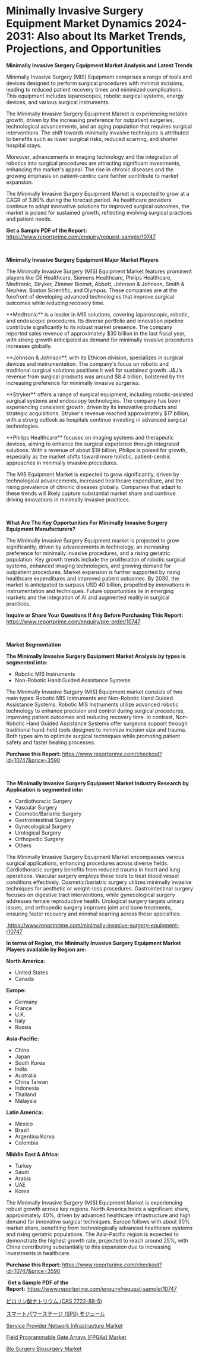 <p><h1>Minimally Invasive Surgery Equipment Market Dynamics 2024-2031: Also about Its Market Trends, Projections, and Opportunities</h1></p><p><strong>Minimally Invasive Surgery Equipment Market Analysis and Latest Trends</strong></p>
<p><p>Minimally Invasive Surgery (MIS) Equipment comprises a range of tools and devices designed to perform surgical procedures with minimal incisions, leading to reduced patient recovery times and minimized complications. This equipment includes laparoscopes, robotic surgical systems, energy devices, and various surgical instruments. </p><p>The Minimally Invasive Surgery Equipment Market is experiencing notable growth, driven by the increasing preference for outpatient surgeries, technological advancements, and an aging population that requires surgical interventions. The shift towards minimally invasive techniques is attributed to benefits such as lower surgical risks, reduced scarring, and shorter hospital stays. </p><p>Moreover, advancements in imaging technology and the integration of robotics into surgical procedures are attracting significant investments, enhancing the market's appeal. The rise in chronic diseases and the growing emphasis on patient-centric care further contribute to market expansion. </p><p>The Minimally Invasive Surgery Equipment Market is expected to grow at a CAGR of 3.80% during the forecast period. As healthcare providers continue to adopt innovative solutions for improved surgical outcomes, the market is poised for sustained growth, reflecting evolving surgical practices and patient needs.</p></p>
<p><strong>Get a Sample PDF of the Report:&nbsp;</strong> <a href="https://www.reportprime.com/enquiry/request-sample/10747">https://www.reportprime.com/enquiry/request-sample/10747</a></p>
<p>&nbsp;</p>
<p><strong>Minimally Invasive Surgery Equipment Major Market Players</strong></p>
<p><p>The Minimally Invasive Surgery (MIS) Equipment Market features prominent players like GE Healthcare, Siemens Healthcare, Philips Healthcare, Medtronic, Stryker, Zimmer Biomet, Abbott, Johnson & Johnson, Smith & Nephew, Boston Scientific, and Olympus. These companies are at the forefront of developing advanced technologies that improve surgical outcomes while reducing recovery time.</p><p>**Medtronic** is a leader in MIS solutions, covering laparoscopic, robotic, and endoscopic procedures. Its diverse portfolio and innovation pipeline contribute significantly to its robust market presence. The company reported sales revenue of approximately $30 billion in the last fiscal year, with strong growth anticipated as demand for minimally invasive procedures increases globally.</p><p>**Johnson & Johnson**, with its Ethicon division, specializes in surgical devices and instrumentation. The company's focus on robotic and traditional surgical solutions positions it well for sustained growth. J&J’s revenue from surgical products was around $8.4 billion, bolstered by the increasing preference for minimally invasive surgeries.</p><p>**Stryker** offers a range of surgical equipment, including robotic-assisted surgical systems and endoscopy technologies. The company has been experiencing consistent growth, driven by its innovative products and strategic acquisitions. Stryker's revenue reached approximately $17 billion, with a strong outlook as hospitals continue investing in advanced surgical technologies.</p><p>**Philips Healthcare** focuses on imaging systems and therapeutic devices, aiming to enhance the surgical experience through integrated solutions. With a revenue of about $19 billion, Philips is poised for growth, especially as the market shifts toward more holistic, patient-centric approaches in minimally invasive procedures.</p><p>The MIS Equipment Market is expected to grow significantly, driven by technological advancements, increased healthcare expenditure, and the rising prevalence of chronic diseases globally. Companies that adapt to these trends will likely capture substantial market share and continue driving innovations in minimally invasive practices.</p></p>
<p>&nbsp;</p>
<p><strong>What Are The Key Opportunities For Minimally Invasive Surgery Equipment Manufacturers?</strong></p>
<p><p>The Minimally Invasive Surgery Equipment market is projected to grow significantly, driven by advancements in technology, an increasing preference for minimally invasive procedures, and a rising geriatric population. Key growth trends include the proliferation of robotic surgical systems, enhanced imaging technologies, and growing demand for outpatient procedures. Market expansion is further supported by rising healthcare expenditures and improved patient outcomes. By 2030, the market is anticipated to surpass USD 40 billion, propelled by innovations in instrumentation and techniques. Future opportunities lie in emerging markets and the integration of AI and augmented reality in surgical practices.</p></p>
<p><strong>Inquire or Share Your Questions If Any Before Purchasing This Report:</strong> <a href="https://www.reportprime.com/enquiry/pre-order/10747">https://www.reportprime.com/enquiry/pre-order/10747</a></p>
<p>&nbsp;</p>
<p><strong>Market Segmentation</strong></p>
<p><strong>The Minimally Invasive Surgery Equipment Market Analysis by types is segmented into:</strong></p>
<p><ul><li>Robotic MIS Instruments</li><li>Non-Robotic Hand Guided Assistance Systems</li></ul></p>
<p><p>The Minimally Invasive Surgery (MIS) Equipment market consists of two main types: Robotic MIS Instruments and Non-Robotic Hand Guided Assistance Systems. Robotic MIS Instruments utilize advanced robotic technology to enhance precision and control during surgical procedures, improving patient outcomes and reducing recovery time. In contrast, Non-Robotic Hand Guided Assistance Systems offer surgeons support through traditional hand-held tools designed to minimize incision size and trauma. Both types aim to optimize surgical techniques while promoting patient safety and faster healing processes.</p></p>
<p><strong>Purchase this Report:&nbsp;</strong><a href="https://www.reportprime.com/checkout?id=10747&price=3590">https://www.reportprime.com/checkout?id=10747&price=3590</a></p>
<p>&nbsp;</p>
<p><strong>The Minimally Invasive Surgery Equipment Market Industry Research by Application is segmented into:</strong></p>
<p><ul><li>Cardiothoracic Surgery</li><li>Vascular Surgery</li><li>Cosmetic/Bariatric Surgery</li><li>Gastrointestinal Surgery</li><li>Gynecological Surgery</li><li>Urological Surgery</li><li>Orthopedic Surgery</li><li>Others</li></ul></p>
<p><p>The Minimally Invasive Surgery Equipment Market encompasses various surgical applications, enhancing procedures across diverse fields. Cardiothoracic surgery benefits from reduced trauma in heart and lung operations. Vascular surgery employs these tools to treat blood vessel conditions effectively. Cosmetic/bariatric surgery utilizes minimally invasive techniques for aesthetic or weight-loss procedures. Gastrointestinal surgery focuses on digestive tract interventions, while gynecological surgery addresses female reproductive health. Urological surgery targets urinary issues, and orthopedic surgery improves joint and bone treatments, ensuring faster recovery and minimal scarring across these specialties.</p></p>
<p><a href="https://www.reportprime.com/minimally-invasive-surgery-equipment-r10747">&nbsp;https://www.reportprime.com/minimally-invasive-surgery-equipment-r10747</a></p>
<p><strong>In terms of Region, the Minimally Invasive Surgery Equipment Market Players available by Region are:</strong></p>
<p>
    <p> <strong> North America: </strong>
        <ul>
            <li>United States</li>
            <li>Canada</li>
        </ul>
        </p> 
    <p> <strong> Europe: </strong>
        <ul>
            <li>Germany</li>
            <li>France</li>
            <li>U.K.</li>
            <li>Italy</li>
            <li>Russia</li>
        </ul>
        </p> 
    <p> <strong> Asia-Pacific: </strong>
        <ul>
            <li>China</li>
            <li>Japan</li>
            <li>South Korea</li>
            <li>India</li>
            <li>Australia</li>
            <li>China Taiwan</li>
            <li>Indonesia</li>
            <li>Thailand</li>
            <li>Malaysia</li>
        </ul>
        </p> 
    <p> <strong> Latin America: </strong>
        <ul>
            <li>Mexico</li>
            <li>Brazil</li>
            <li>Argentina Korea</li>
            <li>Colombia</li>
        </ul>
        </p> 
    <p> <strong> Middle East & Africa: </strong>
        <ul>
            <li>Turkey</li>
            <li>Saudi</li>
            <li>Arabia</li>
            <li>UAE</li>
            <li>Korea</li>
        </ul>
    </p>
    </p>
<p><p>The Minimally Invasive Surgery (MIS) Equipment Market is experiencing robust growth across key regions. North America holds a significant share, approximately 40%, driven by advanced healthcare infrastructure and high demand for innovative surgical techniques. Europe follows with about 30% market share, benefiting from technologically advanced healthcare systems and rising geriatric populations. The Asia-Pacific region is expected to demonstrate the highest growth rate, projected to reach around 25%, with China contributing substantially to this expansion due to increasing investments in healthcare.</p></p>
<p><strong>Purchase this Report: </strong><a href="https://www.reportprime.com/checkout?id=10747&price=3590">https://www.reportprime.com/checkout?id=10747&price=3590</a></p>
<p>&nbsp;<strong>Get a Sample PDF of the Report:&nbsp;&nbsp;</strong><a href="https://www.reportprime.com/enquiry/request-sample/10747">https://www.reportprime.com/enquiry/request-sample/10747</a></p>
<p><strong></strong></p>
<p><p><a href="https://medium.com/@charm854/sodium-pyrophosphate-cas-7722-88-5-market-%E3%81%AF-%E3%82%B3%E3%82%B9%E3%83%88%E7%AE%A1%E7%90%86%E3%81%A8%E5%8A%B9%E7%8E%87%E5%90%91%E4%B8%8A%E3%82%92%E5%84%AA%E5%85%88%E3%81%97%E3%81%BE%E3%81%99-%E3%81%95%E3%82%89%E3%81%AB-%E5%A0%B1%E5%91%8A%E6%9B%B8%E3%81%AF%E5%B8%82%E5%A0%B4%E3%81%AE%E9%9C%80%E8%A6%81%E9%9D%A2%E3%81%A8%E4%BE%9B%E7%B5%A6%E9%9D%A2%E3%81%AE%E4%B8%A1%E6%96%B9%E3%82%92%E3%82%AB%E3%83%90%E3%83%BC%E3%81%97%E3%81%A6%E3%81%84%E3%81%BE%E3%81%99-613ce16407be">ピロリン酸ナトリウム (CAS 7722-88-5)</a></p><p><a href="https://medium.com/@evekerluke2023/smart-power-stage-sps-modules-market-%E3%81%AF-%E3%82%B3%E3%82%B9%E3%83%88%E7%AE%A1%E7%90%86%E3%81%A8%E5%8A%B9%E7%8E%87%E5%90%91%E4%B8%8A%E3%82%92%E5%84%AA%E5%85%88%E3%81%97%E3%81%BE%E3%81%99-%E3%81%95%E3%82%89%E3%81%AB-%E5%A0%B1%E5%91%8A%E6%9B%B8%E3%81%AF%E5%B8%82%E5%A0%B4%E3%81%AE%E9%9C%80%E8%A6%81%E9%9D%A2%E3%81%A8%E4%BE%9B%E7%B5%A6%E9%9D%A2%E3%81%AE%E4%B8%A1%E6%96%B9%E3%82%92%E3%82%AB%E3%83%90%E3%83%BC%E3%81%97%E3%81%A6%E3%81%84%E3%81%BE%E3%81%99-smart-4e36848a1c42">スマートパワーステージ (SPS) モジュール</a></p><p><a href="https://issuu.com/reportprime-2/docs/service-provider-network-infrastruc_64ed518b243258">Service Provider Network Infrastructure Market</a></p><p><a href="https://medium.com/@alan.ball8990/this-report-on-field-programmable-gate-arrays-fpgas-market-is-a-comprehensive-analysis-of-5ea641b14122">Field Programmable Gate Arrays (FPGAs) Market</a></p><p><a href="https://github.com/juniordelafrance/Market-Research-Report-List-5/blob/main/bio-surgery-biosurgery-market.md">Bio Surgery Biosurgery Market</a></p></p>